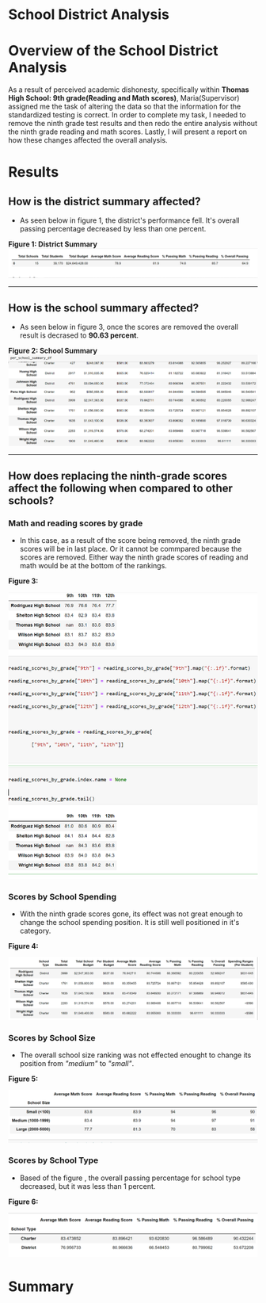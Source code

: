 # School District Analysis

 # Overview of the School District Analysis
As a result of perceived academic dishonesty, specifically within **Thomas High School: 9th grade(Reading and Math scores)**, Maria(Supervisor) assigned me the task of altering the data so that the information for the standardized testing is correct. In order to complete my task, I needed to remove the ninth grade test results and then redo the entire analysis without the ninth grade reading and math scores. Lastly, I will present a report on how these changes affected the overall analysis.

#  Results
## How is the district summary affected?
- As seen below in figure 1, the district's performance fell. It's overall passing percentage decreased by less than one percent. 

**Figure 1: District Summary**
![School District Analysis](https://github.com/Aszeal/School_District_Analysis/blob/main/Resources/District%20Analysis-Redo.png)
 
--------------------------------------------------------------------------------------------------------------------------------------------------------
## How is the school summary affected?

- As seen below in figure 3, once the scores are removed the overall result is decrased to **90.63 percent**.

**Figure 2: School Summary**
![School District Analysis](https://github.com/Aszeal/School_District_Analysis/blob/main/Resources/School_Summary-Orginal.png)

--------------------------------------------------------------------------------------------------------------------------------------------------------
## How does replacing the ninth-grade scores affect the following when compared to other schools?
### Math and reading scores by grade
- In this case, as a result of the score being removed, the ninth grade scores will be in last place. Or it cannot be commpared because the scores are removed. Either way the ninth grade scores of reading and math would be at the bottom of the rankings.

**Figure 3:**

![District Analysis](https://github.com/Aszeal/School_District_Analysis/blob/main/Resources/Math_and_Reading_scores1.png)

### Scores by School Spending
- With the ninth grade scores gone, its effect was not great enough to change the school spending position. It is still well positioned in it's category.

**Figure 4:**

![School District Analysis](https://github.com/Aszeal/School_District_Analysis/blob/main/Resources/spending_per_school.png)


### Scores by School Size
- The overall school size ranking was not effected enought to change its position from *"medium"* to *"small"*.

**Figure 5:**

![School District Analysis](https://github.com/Aszeal/School_District_Analysis/blob/main/Resources/Scores_by_Size.png)


### Scores by School Type
- Based of the figure , the overall passing percentage for school type decreased, but it was less than 1 percent.

**Figure 6:**

![School District Analysis](https://github.com/Aszeal/School_District_Analysis/blob/main/Resources/Scores_by_School_Type.png)

# Summary 
